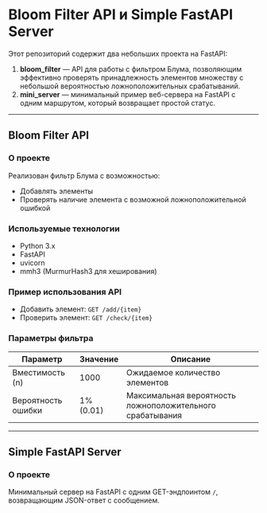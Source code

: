 # Bloom Filter API и Simple FastAPI Server

Этот репозиторий содержит два небольших проекта на FastAPI:

1. **bloom_filter** — API для работы с фильтром Блума, позволяющим эффективно проверять принадлежность элементов множеству с небольшой вероятностью ложноположительных срабатываний.  
2. **mini_server** — минимальный пример веб-сервера на FastAPI с одним маршрутом, который возвращает простой статус.

---
## Bloom Filter API

### О проекте

Реализован фильтр Блума с возможностью:

- Добавлять элементы  
- Проверять наличие элемента с возможной ложноположительной ошибкой  

### Используемые технологии

- Python 3.x  
- FastAPI 
- uvicorn  
- mmh3 (MurmurHash3 для хеширования)

### Пример использования API

- Добавить элемент: `GET /add/{item}`  
- Проверить элемент: `GET /check/{item}`  

### Параметры фильтра

| Параметр          | Значение           | Описание                                    |
|-------------------|--------------------|---------------------------------------------|
| Вместимость (n)   | 1000               | Ожидаемое количество элементов               |
| Вероятность ошибки | 1% (0.01)          | Максимальная вероятность ложноположительного срабатывания |

---

## Simple FastAPI Server

### О проекте

Минимальный сервер на FastAPI с одним GET-эндпоинтом `/`, возвращающим JSON-ответ с сообщением.
